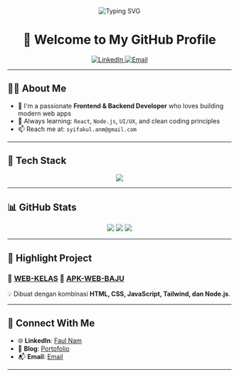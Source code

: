 <!-- Typing animation -->
<p align="center">
  <img src="https://readme-typing-svg.demolab.com?font=Fira+Code&duration=3000&pause=1000&color=00BFFF&center=true&vCenter=true&width=435&lines=Hi%2C+I'm+M+Syifaul+Anam!;Frontend+Developer;Backend+Developer;Always+Learning+and+Building" alt="Typing SVG" />
</p>

<h1 align="center">👋 Welcome to My GitHub Profile</h1>

<p align="center">
  <a href="https://www.linkedin.com/in/faul-nam-646965259" target="_blank">
    <img alt="LinkedIn" src="https://img.shields.io/badge/LinkedIn-blue?style=flat-square&logo=linkedin" />
  </a>
  <a href="mailto:syifakul.anm@gmail.com">
    <img alt="Email" src="https://img.shields.io/badge/Gmail-red?style=flat-square&logo=gmail&logoColor=white" />
  </a>
</p>

---

## 👨‍💻 About Me

- 💼 I'm a passionate **Frontend & Backend Developer** who loves building modern web apps
- 🌱 Always learning: `React`, `Node.js`, `UI/UX`, and clean coding principles
- 📫 Reach me at: `syifakul.anm@gmail.com`

---

## 🚀 Tech Stack

<p align="center">
  <img src="https://skillicons.dev/icons?i=html,css,js,react,tailwind,nodejs,express,mongodb,mysql,figma,git,github,vscode" />
</p>

---

## 📊 GitHub Stats

<p align="center">
  <img src="https://github-readme-stats.vercel.app/api?username=faulnam&show_icons=true&theme=transparent" />
  <img src="https://github-readme-streak-stats.herokuapp.com/?user=faulnam&theme=transparent" />
  <img src="https://github-readme-stats.vercel.app/api/top-langs/?username=faulnam&layout=compact&theme=transparent" />
</p>

---

## 📌 Highlight Project

### 🔗 [WEB-KELAS](https://faulnam.github.io/WEB-KELAS) 🔗 [APK-WEB-BAJU](https://github.com/faulnam/Aplikasi-Web-Baju)  
💡 Dibuat dengan kombinasi **HTML, CSS, JavaScript, Tailwind, dan Node.js**.


---

## 🔗 Connect With Me

- 🌐 **LinkedIn**: [Faul Nam](https://www.linkedin.com/in/faul-nam-646965259)
- 📝 **Blog**: [Portofolio](https://faulnam.github.io/WEB-KELAS)
- 📬 **Email**: [Email](syifakul.anm@gmail.com)

---

